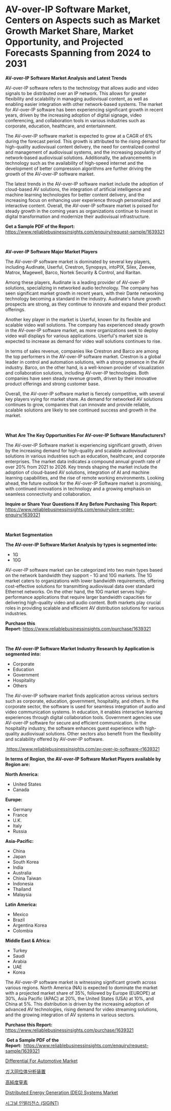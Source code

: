 <p><h1>AV-over-IP Software Market, Centers on Aspects such as Market Growth Market Share, Market Opportunity, and Projected Forecasts Spanning from 2024 to 2031</h1></p><p><strong>AV-over-IP Software Market Analysis and Latest Trends</strong></p>
<p><p>AV-over-IP software refers to the technology that allows audio and video signals to be distributed over an IP network. This allows for greater flexibility and scalability in managing audiovisual content, as well as enabling easier integration with other network-based systems. The market for AV-over-IP software has been experiencing significant growth in recent years, driven by the increasing adoption of digital signage, video conferencing, and collaboration tools in various industries such as corporate, education, healthcare, and entertainment.</p><p>The AV-over-IP software market is expected to grow at a CAGR of 6% during the forecast period. This growth is attributed to the rising demand for high-quality audiovisual content delivery, the need for centralized control and management of audiovisual systems, and the increasing popularity of network-based audiovisual solutions. Additionally, the advancements in technology such as the availability of high-speed internet and the development of better compression algorithms are further driving the growth of the AV-over-IP software market.</p><p>The latest trends in the AV-over-IP software market include the adoption of cloud-based AV solutions, the integration of artificial intelligence and machine learning technologies for better content delivery, and the increasing focus on enhancing user experience through personalized and interactive content. Overall, the AV-over-IP software market is poised for steady growth in the coming years as organizations continue to invest in digital transformation and modernize their audiovisual infrastructure.</p></p>
<p><strong>Get a Sample PDF of the Report:&nbsp;</strong> <a href="https://www.reliablebusinessinsights.com/enquiry/request-sample/1639321">https://www.reliablebusinessinsights.com/enquiry/request-sample/1639321</a></p>
<p>&nbsp;</p>
<p><strong>AV-over-IP Software Major Market Players</strong></p>
<p><p>The AV-over-IP software market is dominated by several key players, including Audinate, Userful, Crestron, Synopsys, intoPIX, Silex, Zeevee, Matrox, Magewell, Barco, Nortek Security & Control, and Raritan. </p><p>Among these players, Audinate is a leading provider of AV-over-IP solutions, specializing in networked audio technology. The company has seen significant market growth in recent years, with their Dante networking technology becoming a standard in the industry. Audinate's future growth prospects are strong, as they continue to innovate and expand their product offerings.</p><p>Another key player in the market is Userful, known for its flexible and scalable video wall solutions. The company has experienced steady growth in the AV-over-IP software market, as more organizations seek to deploy video wall displays for various applications. Userful's market size is expected to increase as demand for video wall solutions continues to rise.</p><p>In terms of sales revenue, companies like Crestron and Barco are among the top performers in the AV-over-IP software market. Crestron is a global leader in control and automation solutions, with a strong presence in the AV industry. Barco, on the other hand, is a well-known provider of visualization and collaboration solutions, including AV-over-IP technologies. Both companies have seen steady revenue growth, driven by their innovative product offerings and strong customer base.</p><p>Overall, the AV-over-IP software market is fiercely competitive, with several key players vying for market share. As demand for networked AV solutions continues to grow, companies that can innovate and provide reliable, scalable solutions are likely to see continued success and growth in the market.</p></p>
<p>&nbsp;</p>
<p><strong>What Are The Key Opportunities For AV-over-IP Software Manufacturers?</strong></p>
<p><p>The AV-over-IP Software market is experiencing significant growth, driven by the increasing demand for high-quality and scalable audiovisual solutions in various industries such as education, healthcare, and corporate enterprises. The market data indicates a compound annual growth rate of over 20% from 2021 to 2026. Key trends shaping the market include the adoption of cloud-based AV solutions, integration of AI and machine learning capabilities, and the rise of remote working environments. Looking ahead, the future outlook for the AV-over-IP Software market is promising, with continued innovations in technology and a growing emphasis on seamless connectivity and collaboration.</p></p>
<p><strong>Inquire or Share Your Questions If Any Before Purchasing This Report:</strong> <a href="https://www.reliablebusinessinsights.com/enquiry/pre-order-enquiry/1639321">https://www.reliablebusinessinsights.com/enquiry/pre-order-enquiry/1639321</a></p>
<p>&nbsp;</p>
<p><strong>Market Segmentation</strong></p>
<p><strong>The AV-over-IP Software Market Analysis by types is segmented into:</strong></p>
<p><ul><li>1G</li><li>10G</li></ul></p>
<p><p>AV-over-IP software market can be categorized into two main types based on the network bandwidth they support - 1G and 10G markets. The 1G market caters to organizations with lower bandwidth requirements, offering cost-effective solutions for transmitting audiovisual data over standard Ethernet networks. On the other hand, the 10G market serves high-performance applications that require larger bandwidth capacities for delivering high-quality video and audio content. Both markets play crucial roles in providing scalable and efficient AV distribution solutions for various industries.</p></p>
<p><strong>Purchase this Report:&nbsp;</strong><a href="https://www.reliablebusinessinsights.com/purchase/1639321">https://www.reliablebusinessinsights.com/purchase/1639321</a></p>
<p>&nbsp;</p>
<p><strong>The AV-over-IP Software Market Industry Research by Application is segmented into:</strong></p>
<p><ul><li>Corporate</li><li>Education</li><li>Government</li><li>Hospitality</li><li>Others</li></ul></p>
<p><p>The AV-over-IP software market finds application across various sectors such as corporate, education, government, hospitality, and others. In the corporate sector, the software is used for seamless integration of audio and video communication systems. In education, it enables interactive learning experiences through digital collaboration tools. Government agencies use AV-over-IP software for secure and efficient communication. In the hospitality industry, the software enhances guest experience with high-quality audiovisual solutions. Other sectors also benefit from the flexibility and scalability offered by AV-over-IP software.</p></p>
<p><a href="https://www.reliablebusinessinsights.com/av-over-ip-software-r1639321">&nbsp;https://www.reliablebusinessinsights.com/av-over-ip-software-r1639321</a></p>
<p><strong>In terms of Region, the AV-over-IP Software Market Players available by Region are:</strong></p>
<p>
    <p> <strong> North America: </strong>
        <ul>
            <li>United States</li>
            <li>Canada</li>
        </ul>
        </p> 
    <p> <strong> Europe: </strong>
        <ul>
            <li>Germany</li>
            <li>France</li>
            <li>U.K.</li>
            <li>Italy</li>
            <li>Russia</li>
        </ul>
        </p> 
    <p> <strong> Asia-Pacific: </strong>
        <ul>
            <li>China</li>
            <li>Japan</li>
            <li>South Korea</li>
            <li>India</li>
            <li>Australia</li>
            <li>China Taiwan</li>
            <li>Indonesia</li>
            <li>Thailand</li>
            <li>Malaysia</li>
        </ul>
        </p> 
    <p> <strong> Latin America: </strong>
        <ul>
            <li>Mexico</li>
            <li>Brazil</li>
            <li>Argentina Korea</li>
            <li>Colombia</li>
        </ul>
        </p> 
    <p> <strong> Middle East & Africa: </strong>
        <ul>
            <li>Turkey</li>
            <li>Saudi</li>
            <li>Arabia</li>
            <li>UAE</li>
            <li>Korea</li>
        </ul>
    </p>
    </p>
<p><p>The AV-over-IP software market is witnessing significant growth across various regions. North America (NA) is expected to dominate the market with a projected market share of 35%, followed by Europe (EUROPE) at 30%, Asia Pacific (APAC) at 20%, the United States (USA) at 10%, and China at 5%. This distribution is driven by the increasing adoption of advanced AV technologies, rising demand for video streaming solutions, and the growing integration of AV systems in various sectors.</p></p>
<p><strong>Purchase this Report: </strong><a href="https://www.reliablebusinessinsights.com/purchase/1639321">https://www.reliablebusinessinsights.com/purchase/1639321</a></p>
<p>&nbsp;<strong>Get a Sample PDF of the Report:&nbsp;&nbsp;</strong><a href="https://www.reliablebusinessinsights.com/enquiry/request-sample/1639321">https://www.reliablebusinessinsights.com/enquiry/request-sample/1639321</a></p>
<p><strong></strong></p>
<p><p><a href="https://github.com/brentleyjimmiealvaradoz4l1rea/Market-Research-Report-List-2/blob/main/differential-for-automotive-market.md">Differential For Automotive Market</a></p><p><a href="https://github.com/RudySimonis2023/Market-Research-Report-List-1/blob/main/598426893612.md">ガス同位体分析装置</a></p><p><a href="https://github.com/mm14022023/Market-Research-Report-List-1/blob/main/637594693611.md">高純度窒素</a></p><p><a href="https://github.com/Angelnienowdseej3e45z3p8c/Market-Research-Report-List-2/blob/main/distributed-energy-generation-deg-systems-market.md">Distributed Energy Generation (DEG) Systems Market</a></p><p><a href="https://github.com/sarassiksa/Market-Research-Report-List-1/blob/main/335695282866.md">시그널 인텔리전스 (SIGINT)</a></p></p>